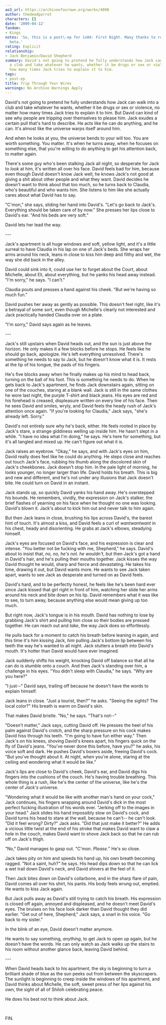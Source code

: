 ```yaml
---
ao3_url: https://archiveofourown.org/works/4098
author: thedeadparrot
characters: []
date: '2009-04-12'
fandom:
- Kings
notes: 'So, this is a post\-ep for 1x04: First Night. Many thanks to roga for the
  beta.'
rating: Explicit
relationship:
- Jack Benjamin/David Shepherd
summary: David's not going to pretend he fully understands how Jack can walk into
  a club and take whatever he wants, whether it be drugs or sex or violence, no matter
  how many times Jack tries to explain it to him.
tags:
- post-ep
title: Trip Through Your Wires
warnings: No Archive Warnings Apply
---
```


David's not going to pretend he fully understands how Jack can walk into a club and take whatever he wants, whether it be drugs or sex or violence, no matter how many times Jack tries to explain it to him. But David can kind of see why people are tripping over themselves to please him. Jack exudes a certain pull that's hard to describe. He acts like he can do anything, and he can. It's almost like the universe warps itself around him.

And when he looks at you, the universe bends to your will too. You are worth something. You matter. It's when he turns away, when he focuses on something else, that you're willing to do anything to get his attention back, to matter again.

There's some guy who's been stalking Jack all night, so desperate for Jack to *look* at him, it's written all over his face. David feels bad for him, because even though David doesn't know Jack well, he knows Jack's not good at giving a shit about other people and what they want. David decides he doesn't want to think about that too much, so he turns back to Claudia, who's beautiful and who wants him. She listens to him like she actually cares about what David has to say.

"C'mon," she says, sliding her hand into David's. "Let's go back to Jack's. Everything should be taken care of by now." She presses her lips close to David's ear. "And his beds are very soft."

David lets her lead the way.

\-\-\-

Jack's apartment is all huge windows and soft, yellow light, and it's a little surreal to have Claudia in his lap on one of Jack's beds. She wraps her arms around his neck, leans in close to kiss him deep and filthy and wet, the way she did back in the alley.

David could sink into it, could use her to forget about the Court, about Michelle, about Eli, about everything, but he yanks his head away instead. "I'm sorry," he says. "I can't."

Claudia pouts and presses a hand against his cheek. "But we're having so much fun."

David pushes her away as gently as possible. This doesn't feel right, like it's a betrayal of some sort, even though Michelle's clearly not interested and Jack practically handed Claudia over on a plate.

"I'm sorry," David says again as he leaves.

\-\-\-

Jack's still upstairs when David heads out, and the sun is just above the horizon. He only makes it a few blocks before he stops. He feels like he should go back, apologize. He's left everything unresolved. There's something he needs to say to Jack, but he doesn't know what it is. It rests at the tip of his tongue, the pads of his fingers.

He's five blocks away when he finally makes up his mind to head back, turning on the ball of his foot. This is something he needs to do. When he gets back to Jack's apartment, he finds Jack downstairs again, sitting on one of the couches, staring at a blank wall. Jack is still in the same clothes he wore last night, the purple T\-shirt and black jeans. His eyes are red and his forehead is creased, displeasure written on every line of his face. Then he sees David and smiles, wryly, and David feels the heady rush of Jack's attention once again. "If you're looking for Claudia," Jack says, "she's already left. Sorry."

David's not entirely sure why he's back, either. He feels rooted in place by Jack's stare, a strange giddiness welling up inside him. He hasn't slept in a while. "I have no idea what I'm doing," he says. He's here for something, but it's all tangled and mixed up. He can't figure out what it is.

Jack raises an eyebrow. "Okay," he says, and with Jack's eyes on him, David really does feel like he could do anything. He steps close and reaches out touch Jack's face, rubbing his thumb along the discolored skin of Jack's cheekbones. Jack doesn't stop him. In the pale light of morning, he looks younger, no longer larger than life. David holds his breath. This is big and new and different, and he's not under any illusions that Jack doesn't bite. He could turn on David in an instant.

Jack stands up, so quickly David yanks his hand away. He's overstepped his bounds. He remembers, vividly, the expression on Jack's stalker, the brief flashes of yearning on his face when he thought no one was looking. David's blown it. Jack's about to kick him out and never talk to him again.

But then Jack leans in close, brushing his lips across David's, the barest hint of touch. It's almost a kiss, and David feels a curl of *wantwantwant* in his chest, heady and disorienting. He grabs at Jack's elbows, steadying himself.

Jack's eyes are focused on David's face, and his expression is clear and intense. "You better not be fucking with me, Shepherd," he says. David's about to insist that, *no, no, he's not. he wouldn't*, but then Jack's got a hand in David's hair, and he's pulling their mouths together. Jack kisses the way David thought he would, sharp and fierce and devastating. He takes his time, drawing it out, but David wants more. He wants to see Jack taken apart, wants to see Jack as desperate and turned on as David feels.

David's hard, and to be perfectly honest, he feels like he's been hard ever since Jack kissed that girl right in front of him, watching her slide her arms around his neck and bite down on his lip. David remembers what it was like to see, to turn away, because anything else would mean giving up too much.

But right now, Jack's tongue is in his mouth. David has nothing to lose by grabbing Jack's shirt and pulling him close so their bodies are pressed together. He can reach out and *take*, the way Jack does so effortlessly.

He pulls back for a moment to catch his breath before leaning in again, and this time it's *him* kissing Jack, *him* pulling Jack's bottom lip between his teeth the way he's wanted to all night. Jack stutters a breath into David's mouth. It's hotter than David would have ever imagined.

Jack suddenly shifts his weight, knocking David off balance so that all he can do is stumble onto a couch. And then Jack's standing over him, a challenge in his eyes. "You didn't sleep with Claudia," he says. "Why are you here?"

"I just\-\-" David says, trailing off because he doesn't have the words to explain himself.

Jack leans in close. "Just a tourist, then?" he asks. "Seeing the sights? The local color?" His breath is warm on David's skin.

That makes David bristle. "No," he says. "That's not\-\-"

"Doesn't matter," Jack says, cutting David off. He presses the heel of his palm against David's crotch, and the sharp pressure on his cock makes David hiss through his teeth. "I'm going to have fun either way." Then Jack's on his knees, shoving David's knees apart, his fingers quick on the fly of David's jeans. "You've never done this before, have you?" he asks, his voice soft and dark. He pushes David's boxers aside, freeing David's cock. "But you've thought about it. At night, when you're alone, staring at the ceiling and wondering what it would be like."

Jack's lips are close to David's cheek, David's ear, and David digs his fingers into the cushions of the couch. He's having trouble breathing. This whole thing is a rush, like he's the center of the universe, like he's the center of *Jack's* universe.

"Wondering what it would be like with another man's hand on your cock," Jack continues, his fingers wrapping around David's dick in the most perfect fucking illustration of his words ever. "Jerking off to the images in your head." Jack slides his hand impossibly slow on David's cock, and David turns his head to stare at the wall, because he can't\-\- he can't look. "Did it feel wrong? Dirty?" Jack asks. "Did that just make it better?" He adds a vicious little twist at the end of his stroke that makes David want to claw a hole in the couch, makes David want to shove Jack back so that he can rub off on Jack's thigh.

"No," David manages to gasp out. "C'mon. *Please.*" He's so close.

Jack takes pity on him and speeds his hand up, his own breath becoming ragged. "Not a saint, huh?" he says. His head dips down so that he can lick a wet trail down David's neck, and David shivers at the feel of it.

Then Jack bites down on David's collarbone, and in the sharp flare of pain, David comes all over his shirt, his pants. His body feels wrung out, emptied. He wants to kiss Jack again.

But Jack pulls away as David's still trying to catch his breath. His expression is closed off again, annoyed and displeased, and he doesn't meet David's eyes. The bruises on his face look darker than David thought they did earlier. "Get out of here, Shepherd," Jack says, a snarl in his voice. "Go back to my sister."

In the blink of an eye, David doesn't matter anymore.

He wants to say something, *anything*, to get Jack to open up again, but he doesn't have the words. He can only watch as Jack walks up the stairs to his room without another glance back, leaving David behind.

\-\-\-

When David heads back to his apartment, the sky is beginning to turn a brilliant shade of blue as the sun peeks out from between the skyscrapers. The sunlight is beginning to creep inside the windows of his apartment, and David thinks about Michelle, the soft, sweet press of her lips against his own, the sight of all of Shiloh celebrating peace.

He does his best not to think about Jack.

 

FIN.